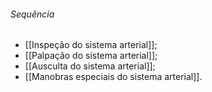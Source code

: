 ###### Sequência
- [[Inspeção do sistema arterial]]; 
- [[Palpação do sistema arterial]];
- [[Ausculta do sistema arterial]];
- [[Manobras especiais do sistema arterial]].

